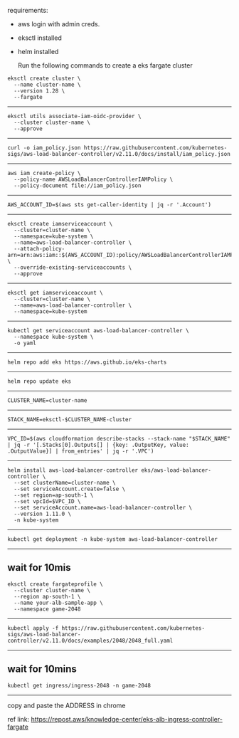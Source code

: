 requirements:
- aws login with admin creds.
- eksctl installed
- helm installed

  Run the following commands to create a eks fargate cluster
  
```shell
eksctl create cluster \
  --name cluster-name \
  --version 1.28 \
  --fargate
```

-----------------

```shell
eksctl utils associate-iam-oidc-provider \
  --cluster cluster-name \
  --approve
```

-----------------
```shell
curl -o iam_policy.json https://raw.githubusercontent.com/kubernetes-sigs/aws-load-balancer-controller/v2.11.0/docs/install/iam_policy.json
```

------------------
```shell
aws iam create-policy \
  --policy-name AWSLoadBalancerControllerIAMPolicy \
  --policy-document file://iam_policy.json
```
-----------------
```shell
AWS_ACCOUNT_ID=$(aws sts get-caller-identity | jq -r '.Account')
```
-----------------
```shell
eksctl create iamserviceaccount \
  --cluster=cluster-name \
  --namespace=kube-system \
  --name=aws-load-balancer-controller \
  --attach-policy-arn=arn:aws:iam::$(AWS_ACCOUNT_ID):policy/AWSLoadBalancerControllerIAMPolicy \
  --override-existing-serviceaccounts \
  --approve
```
----------------
```shell
eksctl get iamserviceaccount \
  --cluster=cluster-name \
  --name=aws-load-balancer-controller \
  --namespace=kube-system
```
----------------------
```shell
kubectl get serviceaccount aws-load-balancer-controller \
  --namespace kube-system \
  -o yaml
```
--------------------
```shell
helm repo add eks https://aws.github.io/eks-charts
```
---------------------
```shell
helm repo update eks
```
----------------------
```shell
CLUSTER_NAME=cluster-name
```
----------------------
```shell
STACK_NAME=eksctl-$CLUSTER_NAME-cluster
```

---------------------
```shell
VPC_ID=$(aws cloudformation describe-stacks --stack-name "$STACK_NAME" | jq -r '[.Stacks[0].Outputs[] | {key: .OutputKey, value: .OutputValue}] | from_entries' | jq -r '.VPC')
```
-------------------
```shell
helm install aws-load-balancer-controller eks/aws-load-balancer-controller \
  --set clusterName=cluster-name \
  --set serviceAccount.create=false \
  --set region=ap-south-1 \
  --set vpcId=$VPC_ID \
  --set serviceAccount.name=aws-load-balancer-controller \
  --version 1.11.0 \
  -n kube-system
```
-------------------
```shell
kubectl get deployment -n kube-system aws-load-balancer-controller
```
---------------
wait for 10mis
-------------------
```shell
eksctl create fargateprofile \
  --cluster cluster-name \
  --region ap-south-1 \
  --name your-alb-sample-app \
  --namespace game-2048
```
-----------------
```shell
kubectl apply -f https://raw.githubusercontent.com/kubernetes-sigs/aws-load-balancer-controller/v2.11.0/docs/examples/2048/2048_full.yaml
```
------------------
wait for 10mins
------------------
```shell
kubectl get ingress/ingress-2048 -n game-2048
```
------------------
copy and paste the ADDRESS in chrome


ref link: https://repost.aws/knowledge-center/eks-alb-ingress-controller-fargate



